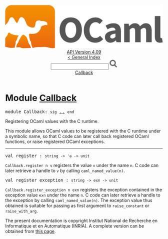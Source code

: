 <!-- ((! set title API !)) ((! set documentation !)) ((! set api !)) ((! set nobreadcrumb !)) -->
<div class="api"><header><nav class="toc brand"><a class="brand" href="https://ocaml.org/"><img src="colour-logo-gray.svg" class="svg" alt="OCaml"></a></nav><nav class="toc"><div class="toc_version"><a href="/docs" id="version-select">API Version 4.09</a></div><a href="index.html">&lt; General Index</a><div class="api_search"><input type="text" name="apisearch" id="api_search" oninput="mySearch(false);" onkeypress="this.oninput();" onclick="this.oninput();" onpaste="this.oninput();">
<img src="search_icon.svg" alt="Search" class="svg" onclick="mySearch(false)"></div>
<div id="search_results"></div><div class="toc_title"><a href="#top">Callback</a></div><ul></ul></nav></header>

<h1>Module <a href="type_Callback.html">Callback</a></h1>

<pre><span id="MODULECallback"><span class="keyword">module</span> Callback</span>: <code class="code"><span class="keyword">sig</span></code> <a href="Callback.html">..</a> <code class="code"><span class="keyword">end</span></code></pre><div class="info module top">
<div class="info-desc">
<p>Registering OCaml values with the C runtime.</p>

<p>This module allows OCaml values to be registered with the C runtime
   under a symbolic name, so that C code can later call back registered
   OCaml functions, or raise registered OCaml exceptions.</p>
</div>
</div>
<hr width="100%">

<pre><span id="VALregister"><span class="keyword">val</span> register</span> : <code class="type">string -&gt; 'a -&gt; unit</code></pre><div class="info ">
<div class="info-desc">
<p><code class="code"><span class="constructor">Callback</span>.register&nbsp;n&nbsp;v</code> registers the value <code class="code">v</code> under
   the name <code class="code">n</code>. C code can later retrieve a handle to <code class="code">v</code>
   by calling <code class="code">caml_named_value(n)</code>.</p>
</div>
</div>

<pre><span id="VALregister_exception"><span class="keyword">val</span> register_exception</span> : <code class="type">string -&gt; exn -&gt; unit</code></pre><div class="info ">
<div class="info-desc">
<p><code class="code"><span class="constructor">Callback</span>.register_exception&nbsp;n&nbsp;exn</code> registers the
   exception contained in the exception value <code class="code">exn</code>
   under the name <code class="code">n</code>. C code can later retrieve a handle to
   the exception by calling <code class="code">caml_named_value(n)</code>. The exception
   value thus obtained is suitable for passing as first argument
   to <code class="code">raise_constant</code> or <code class="code">raise_with_arg</code>.</p>
</div>
</div>

<div class="copyright">The present documentation is copyright Institut National de Recherche en Informatique et en Automatique (INRIA). A complete version can be obtained from <a href="http://caml.inria.fr/pub/docs/manual-ocaml/">this page</a>.</div></div>